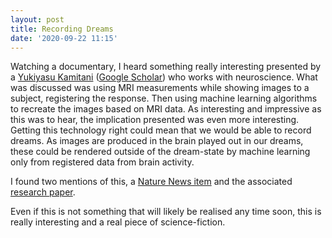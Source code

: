 ```yaml
---
layout: post
title: Recording Dreams
date: '2020-09-22 11:15'
---
```


Watching a documentary, I heard something really interesting presented by a [Yukiyasu Kamitani](https://www.researchgate.net/scientific-contributions/Yukiyasu-Kamitani-38461616) ([Google Scholar](https://scholar.google.com/citations?user=m5wNiJ4AAAAJ&hl=en)) who works with neuroscience. What was discussed was using MRI measurements while showing images to a subject, registering the response. Then using machine learning algorithms to recreate the images based on MRI data. As interesting and impressive as this was to hear, the implication presented was even more interesting. Getting this technology right could mean that we would be able to record dreams. As images are produced in the brain played out in our dreams, these could be rendered outside of the dream-state by machine learning only from registered data from brain activity.

I found two mentions of this, a [Nature News item](https://www.nature.com/news/scientists-read-dreams-1.11625) and the associated [research paper](https://www.sciencedirect.com/science/article/pii/S0896627308009586?via%3Dihub).

Even if this is not something that will likely be realised any time soon, this is really interesting and a real piece of science-fiction.
